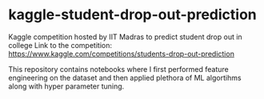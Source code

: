 # kaggle-student-drop-out-prediction
Kaggle competition hosted by IIT Madras to predict student drop out in college
Link to the competition: https://www.kaggle.com/competitions/students-drop-out-prediction

This repository contains notebooks where I first performed feature engineering on the dataset
and then applied plethora of ML algortihms along with hyper parameter tuning.
